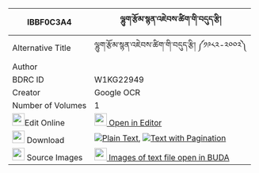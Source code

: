 |IBBF0C3A4|ལྷུག་རྩོམ་སྙན་འཇེབས་ཚིག་གི་བདུད་རྩི། 
| --- | --- 
|Alternative Title |ལྷུག་རྩོམ་སྙན་འཇེབས་ཚིག་གི་བདུད་རྩི། ༼༡༩༨༢-༢༠༠༢༽
|Author | 
|BDRC ID | W1KG22949
|Creator | Google OCR
|Number of Volumes| 1
|<img width="25" src="https://img.icons8.com/color/25/000000/edit-property.png">Edit Online| [<img width="25" src="https://avatars.githubusercontent.com/u/45091458?s=200&v=4"> Open in Editor](http://editor.openpecha.org/IBBF0C3A4)
|<img width="25" src="https://img.icons8.com/fluent/48/000000/download-2.png"/>  Download | [![](https://img.icons8.com/color/20/000000/txt.png)Plain Text](https://github.com/Openpecha/IBBF0C3A4/releases/download/v2/lhuk_tsom_nyenjeb_tsik_gi_duts_plain_IBBF0C3A4.zip), [![](https://img.icons8.com/color/20/000000/txt.png)Text with Pagination](https://github.com/Openpecha/IBBF0C3A4/releases/download/v2/lhuk_tsom_nyenjeb_tsik_gi_duts_pages_IBBF0C3A4.zip)
|<img width="25" src="https://img.icons8.com/plasticine/100/000000/pictures-folder.png"/>  Source Images | [<img width="25" src="https://library.bdrc.io/icons/BUDA-small.svg"> Images of text file open in BUDA](https://library.bdrc.io/show/bdr:W1KG22949)